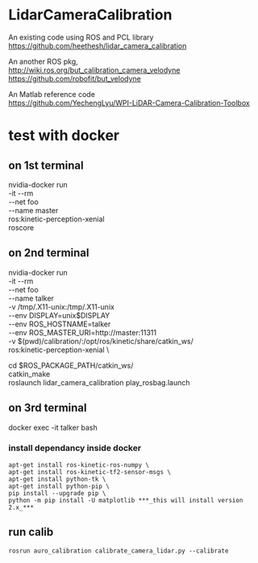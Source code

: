 # LidarCameraCalibration

An existing code using ROS and PCL library \
https://github.com/heethesh/lidar_camera_calibration

An another ROS pkg, \
http://wiki.ros.org/but_calibration_camera_velodyne \
https://github.com/robofit/but_velodyne

An Matlab reference code \
https://github.com/YechengLyu/WPI-LiDAR-Camera-Calibration-Toolbox

# test with docker
## on 1st terminal
nvidia-docker run \
              -it --rm \
              --net foo \
              --name master \
              ros:kinetic-perception-xenial \
              roscore

## on 2nd terminal
nvidia-docker run \
              -it --rm \
              --net foo \
              --name talker \
              -v /tmp/.X11-unix:/tmp/.X11-unix \
              --env DISPLAY=unix$DISPLAY \
              --env ROS_HOSTNAME=talker \
              --env ROS_MASTER_URI=http://master:11311 \
              -v $(pwd)/calibration/:/opt/ros/kinetic/share/catkin_ws/ \
              ros:kinetic-perception-xenial \

cd $ROS_PACKAGE_PATH/catkin_ws/ \
catkin_make \
roslaunch lidar_camera_calibration play_rosbag.launch

## on 3rd terminal
docker exec -it talker bash

### install dependancy inside docker
```
apt-get install ros-kinetic-ros-numpy \
apt-get install ros-kinetic-tf2-sensor-msgs \
apt-get install python-tk \
apt-get install python-pip \
pip install --upgrade pip \
python -m pip install -U matplotlib ***_this will install version 2.x_***
```

## run calib
```
rosrun auro_calibration calibrate_camera_lidar.py --calibrate
```
